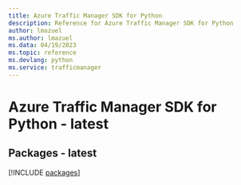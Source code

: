 ```yaml
---
title: Azure Traffic Manager SDK for Python
description: Reference for Azure Traffic Manager SDK for Python
author: lmazuel
ms.author: lmazuel
ms.data: 04/19/2023
ms.topic: reference
ms.devlang: python
ms.service: trafficmanager
---
```

# Azure Traffic Manager SDK for Python - latest
## Packages - latest
[!INCLUDE [packages](traffic-manager-index.md)]
